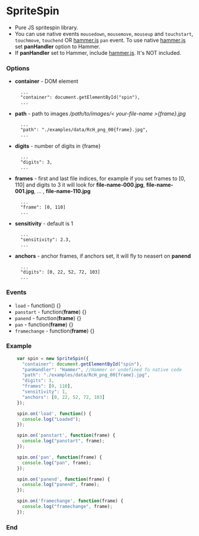 # SpriteSpin

- Pure JS spritespin library.
- You can use native events `mousedown`, `mousemove`, `mouseup` and `touchstart`, `touchmove`, `touchend` OR [ hammer.js](https://github.com/hammerjs/hammer.js/tree/master/ " hammer.js") `pan` event. To use native [ hammer.js](https://github.com/hammerjs/hammer.js/tree/master/ " hammer.js") set **panHandler** option to Hammer.
- If **panHandler** set to Hammer, include  [ hammer.js](https://github.com/hammerjs/hammer.js/tree/master/ " hammer.js"). It's NOT included.


### Options

- **container** - DOM element

    	...
    	"container": document.getElementById("spin"),
    	...

- **path** - path to images */path/to/images/< your-file-name >{frame}.jpg*

    	...
    	"path": "./examples/data/RcH_png_00{frame}.jpg",
    	...

- **digits** - number of digits in {frame}

    	...
    	"digits": 3,
    	...

- **frames** - first and last file indices, for example if you set frames to [0, 110] and digits to 3 it will look for **file-name-000.jpg**, **file-name-001.jpg**, ... , **file-name-110.jpg**

    	...
    	"frame": [0, 110]
    	...

- **sensitivity** - default is 1

    	...
    	"sensitivity": 2.3,
    	...

- **anchors** - anchor frames, if anchors set, it will fly to neasert on **panend**

    	...
    	"digits": [0, 22, 52, 72, 103]
    	...

### Events
- `load` - function() {}
- `panstart` - function(**frame**) {}
- `panend` - function(**frame**) {}
- `pan` - function(**frame**) {}
- `framechange` - function(**frame**) {}

### Example

```javascript
    var spin = new SpriteSpin({
      "container": document.getElementById("spin"),
      "panHandler": "Hammer", //Hammer or undefined fo native code
      "path": "./examples/data/RcH_png_00{frame}.jpg",
      "digits": 3,
      "frames": [0, 110],
      "sensitivity": 1,
      "anchors": [0, 22, 52, 72, 103]
    });

    spin.on('load', function() {
      console.log("Loaded");
    });

    spin.on('panstart', function(frame) {
      console.log("panstart", frame);
    });

    spin.on('pan', function(frame) {
      console.log("pan", frame);
    });

    spin.on('panend', function(frame) {
      console.log("panend", frame);
    });

    spin.on('framechange', function(frame) {
      console.log("framechange", frame);
    });
```




### End
